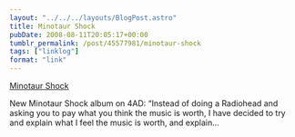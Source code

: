 ```yaml
---
layout: "../../../layouts/BlogPost.astro"
title: Minotaur Shock
pubDate: 2008-08-11T20:05:17+00:00
tumblr_permalink: /post/45577981/minotaur-shock
tags: ["linklog"]
format: "link"
---
```


[Minotaur Shock][1]

New Minotaur Shock album on 4AD: &ldquo;Instead of doing a Radiohead and asking you to pay what you think the music is worth, I have decided to try and explain what I feel the music is worth, and explain&hellip;

[1]: http://www.minotaurshock.com/
